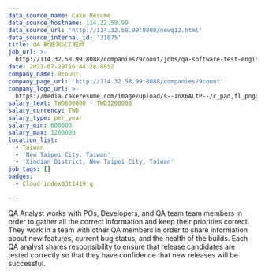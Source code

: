 ```yaml
---
data_source_name: Cake Resume
data_source_hostname: 114.32.58.99
data_source_url: 'http://114.32.58.99:8088/newq12.html'
data_source_internal_id: '31075'
title: QA 軟體測試工程師
job_url: >-
  http://114.32.58.99:8088/companies/9count/jobs/qa-software-test-engineer-03b4a4
date: 2021-07-29T16:44:28.885Z
company_name: 9count
company_page_url: 'http://114.32.58.99:8088/companies/9count'
company_logo_url: >-
  https://media.cakeresume.com/image/upload/s--InX6ALtP--/c_pad,fl_png8,h_200,w_200/v1626204462/ybxlow1ne65bunxfeqcn.png
salary_text: TWD600000 - TWD1200000
salary_currency: TWD
salary_type: per_year
salary_min: 600000
salary_max: 1200000
location_list:
  - Taiwan
  - 'New Taipei City, Taiwan'
  - 'Xindian District, New Taipei City, Taiwan'
job_tags: []
badges:
  - Cloud index03t1419jq

---
```


QA Analyst works with POs, Developers, and QA team team members in order to gather all the correct information and keep their priorities correct. They work in a team with other QA members in order to share information about new features, current bug status, and the health of the builds. Each QA analyst shares responsibility to ensure that release candidates are tested correctly so that they have confidence that new releases will be successful.